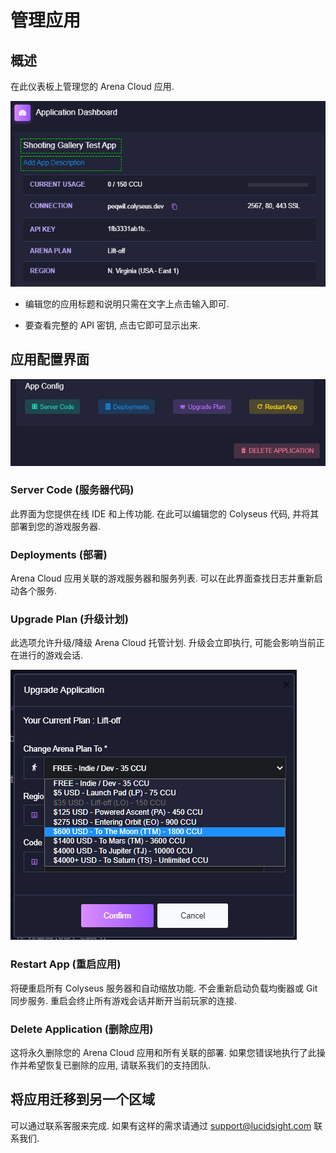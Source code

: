 # 管理应用

## 概述
在此仪表板上管理您的 Arena Cloud 应用.

![应用按钮](../../images/manage-app-titles.jpg)

- 编辑您的应用标题和说明只需在文字上点击输入即可.

- 要查看完整的 API 密钥, 点击它即可显示出来.

## 应用配置界面

![应用按钮](../../images/app-management-buttons.jpg)

### Server Code (服务器代码)
此界面为您提供在线 IDE 和上传功能. 在此可以编辑您的 Colyseus 代码, 并将其部署到您的游戏服务器.

### Deployments (部署)
Arena Cloud 应用关联的游戏服务器和服务列表. 可以在此界面查找日志并重新启动各个服务.

### Upgrade Plan (升级计划)
此选项允许升级/降级 Arena Cloud 托管计划. 升级会立即执行, 可能会影响当前正在进行的游戏会话.

![应用按钮](../../images/upgrade-dialog.jpg)

### Restart App (重启应用)
将硬重启所有 Colyseus 服务器和自动缩放功能. 不会重新启动负载均衡器或 Git 同步服务. 重启会终止所有游戏会话并断开当前玩家的连接.

### Delete Application (删除应用)
这将永久删除您的 Arena Cloud 应用和所有关联的部署. 如果您错误地执行了此操作并希望恢复已删除的应用, 请联系我们的支持团队.

## 将应用迁移到另一个区域

可以通过联系客服来完成. 如果有这样的需求请通过 [support@lucidsight.com](mailto:support@lucidsight.com) 联系我们.
